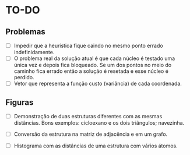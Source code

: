 # TO-DO

## Problemas

- [ ] Impedir que a heurística fique caindo no mesmo ponto errado indefinidamente.
- [ ] O problema real da solução atual é que cada núcleo é testado uma única vez e depois fica bloqueado. Se um dos pontos no meio do caminho fica errado então a solução é resetada e esse núcleo é perdido.
- [ ] Vetor que representa a função custo (variância) de cada coordenada.

## Figuras

- [ ] Demonstração de duas estruturas diferentes com as mesmas distâncias. Bons exemplos: cicloexano e os dois triângulos; navezinha.
- [ ] Conversão da estrutura na matriz de adjacência e em um grafo.
- [ ] Histograma com as distâncias de uma estrutura com vários átomos.



